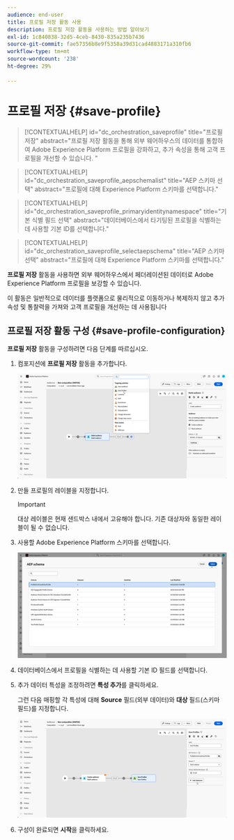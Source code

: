 ```yaml
---
audience: end-user
title: 프로필 저장 활동 사용
description: 프로필 저장 활동을 사용하는 방법 알아보기
exl-id: 1c840838-32d5-4ceb-8430-835a235b7436
source-git-commit: fae57356b8e9f5358a39d31cad4883171a310fb6
workflow-type: tm+mt
source-wordcount: '238'
ht-degree: 29%

---
```


# 프로필 저장 {#save-profile}

>[!CONTEXTUALHELP]
>id="dc_orchestration_saveprofile"
>title="프로필 저장"
>abstract="프로필 저장 활동을 통해 외부 웨어하우스의 데이터를 통합하여 Adobe Experience Platform 프로필을 강화하고, 추가 속성을 통해 고객 프로필을 개선할 수 있습니다. "

>[!CONTEXTUALHELP]
>id="dc_orchestration_saveprofile_aepschemalist"
>title="AEP 스키마 선택"
>abstract="프로필에 대해 Experience Platform 스키마를 선택합니다."

>[!CONTEXTUALHELP]
>id="dc_orchestration_saveprofile_primaryidentitynamespace"
>title="기본 식별 필드 선택"
>abstract="데이터베이스에서 타기팅된 프로필을 식별하는 데 사용할 기본 ID를 선택합니다."

>[!CONTEXTUALHELP]
>id="dc_orchestration_saveprofile_selectaepschema"
>title="AEP 스키마 선택"
>abstract="프로필에 대해 Experience Platform 스키마를 선택합니다."

**프로필 저장** 활동을 사용하면 외부 웨어하우스에서 페더레이션된 데이터로 Adobe Experience Platform 프로필을 보강할 수 있습니다.

이 활동은 일반적으로 데이터를 플랫폼으로 물리적으로 이동하거나 복제하지 않고 추가 속성 및 통찰력을 가져와 고객 프로필을 개선하는 데 사용됩니다

## 프로필 저장 활동 구성 {#save-profile-configuration}

**프로필 저장** 활동을 구성하려면 다음 단계를 따르십시오.

1. 컴포지션에 **프로필 저장** 활동을 추가합니다.

   ![](../assets/save-profile.png)

1. 만들 프로필의 레이블을 지정합니다.

   >[!IMPORTANT]
   >
   >대상 레이블은 현재 샌드박스 내에서 고유해야 합니다. 기존 대상자와 동일한 레이블이 될 수 없습니다.

1. 사용할 Adobe Experience Platform 스키마를 선택합니다.

   ![](../assets/save-profile-2.png)

1. 데이터베이스에서 프로필을 식별하는 데 사용할 기본 ID 필드를 선택합니다.

1. 추가 데이터 특성을 조정하려면 **특성 추가**&#x200B;를 클릭하세요.

   그런 다음 매핑할 각 특성에 대해 **Source** 필드(외부 데이터)와 **대상** 필드(스키마 필드)를 지정합니다.

   ![](../assets/save-profile-3.png)

1. 구성이 완료되면 **시작**&#x200B;을 클릭하세요.
